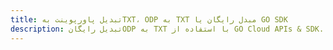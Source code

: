 ---title: تبدیل پاورپوینت بهTXT، ODP به TXT مبدل رایگان یا GO SDKdescription: تبدیل رایگانODP به TXT با استفاده از GO Cloud APIs & SDK. همچنین اسناد Microsoft PowerPoint را در Cloud ایجاد، ویرایش و رندر کنید.---